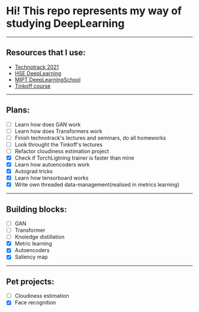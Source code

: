 # Hi! This repo represents my way of studying DeepLearning
____
## Resources that I use:
+ [Technotrack 2021](https://github.com/mailcourses/technotrack-NN2021S-lectures)
+ [HSE DeepLearning](https://github.com/hse-ds/iad-deep-learning/tree/master/2022)
+ [MIPT DeepLearningSchool](https://github.com/DLSchool/deep-learning-school)
+ [Tinkoff course](https://algocode.ru/dlfall22/)
____
## Plans:
- [ ] Learn how does GAN work
- [ ] Learn how does Transformers work
- [ ] Finish technotrack's lectures and seminars, do all homeworks
- [ ] Look throught the Tinkoff's lectures
- [ ] Refactor cloudiness estimation project
- [x] Check if TorchLigtning trainer is faster than mine
- [x] Learn how autoencoders work
- [x] Autograd tricks
- [x] Learn how tensorboard works
- [x] Write own threaded data-management(realised in metrics learning)
----
## Building blocks:
- [ ] GAN
- [ ] Transformer
- [ ] Knoledge distillation
- [x] Metric learning
- [x] Autoencoders
- [x] Saliency map
____
## Pet projects:
- [ ] Cloudiness estimation
- [x] Face recognition